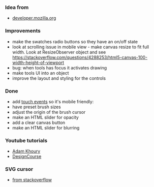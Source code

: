 ### Idea from
+ [developer.mozilla.org](https://developer.mozilla.org/en-US/docs/Web/API/Element/mousedown_event)

### Improvements
+ make the swatches radio buttons so they have an on/off state
+ look at scrolling issue in mobile view - make canvas resize to fit full width. Look at ResizeObserver object and see https://stackoverflow.com/questions/4288253/html5-canvas-100-width-height-of-viewport
+ bug: when tools has focus it activates drawing
+ make tools UI into an object
+ improve the layout and styling for the controls

### Done
+ add [touch events](https://www.w3schools.com/jsref/tryit.asp?filename=tryjsref_touchmove2) so it's mobile friendly: 
+ have preset brush sizes 
+ adjust the origin of the brush cursor
+ make an HTML slider for opacity
+ add a clear canvas button
+ make an HTML slider for blurring

### Youtube tutorials
+ [Adam Khoury](https://www.youtube.com/watch?v=n-AuSopUl6s)
+ [DesignCourse](https://www.youtube.com/watch?v=rfpRZ2t_BrQ)

### SVG cursor
+ [from stackoverflow](https://stackoverflow.com/questions/46017334/how-to-reference-inline-svg-as-cursor-in-css-style)